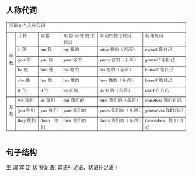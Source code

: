 ## 人称代词

![](./img/01.personAgent.jpg)

## 句子结构

主     谓      宾      定       状      补足语(  宾语补足语，状语补足语 )